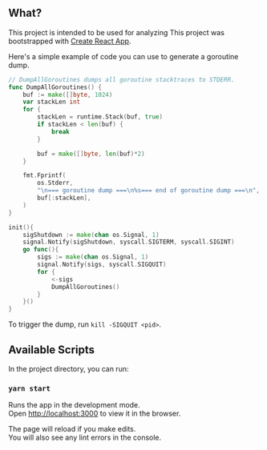 ## What?

This project is intended to be used for analyzing 
This project was bootstrapped with [Create React App](https://github.com/facebook/create-react-app).

Here's a simple example of code you can use to generate a goroutine dump.
```go
// DumpAllGoroutines dumps all goroutine stacktraces to STDERR.
func DumpAllGoroutines() {
	buf := make([]byte, 1024)
	var stackLen int
	for {
		stackLen = runtime.Stack(buf, true)
		if stackLen < len(buf) {
			break
		}

		buf = make([]byte, len(buf)*2)
	}

	fmt.Fprintf(
		os.Stderr,
		"\n=== goroutine dump ===\n%s=== end of goroutine dump ===\n",
		buf[:stackLen],
	)
}

init(){
	sigShutdown := make(chan os.Signal, 1)
	signal.Notify(sigShutdown, syscall.SIGTERM, syscall.SIGINT)
	go func(){
		sigs := make(chan os.Signal, 1)
		signal.Notify(sigs, syscall.SIGQUIT)
		for {
			<-sigs
			DumpAllGoroutines()
		}
	}()
}
```

To trigger the dump, run `kill -SIGQUIT <pid>`.

## Available Scripts

In the project directory, you can run:

### `yarn start`

Runs the app in the development mode.<br />
Open [http://localhost:3000](http://localhost:3000) to view it in the browser.

The page will reload if you make edits.<br />
You will also see any lint errors in the console.

